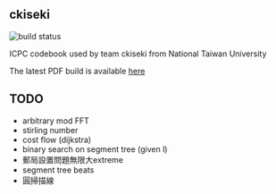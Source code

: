 ckiseki
----

![build status](https://github.com/OmeletWithoutEgg/ckiseki/workflows/build%20codebook.pdf/badge.svg)

ICPC codebook used by team ckiseki from National Taiwan University

The latest PDF build is available [here](https://github.com/OmeletWithoutEgg/ckiseki/raw/master/pdf/codebook.pdf)

## TODO

* arbitrary mod FFT
* stirling number
* cost flow (dijkstra)
* binary search on segment tree (given l)
* 郵局設置問題無限大extreme
* segment tree beats
* 圓掃描線
